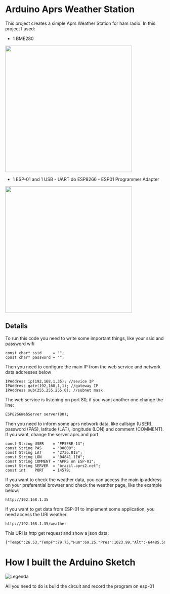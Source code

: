 # Arduino Aprs Weather Station

This project creates a simple Aprs Weather Station for ham radio. In this project I used:

- 1 BME280

<img src="http://img.dxcdn.com/productimages/sku_436672_1.jpg" width="400" height="400"/>

- 1 ESP-01 and 1 USB - UART do ESP8266 - ESP01 Programmer Adapter

<img src="https://img2.bgxcdn.com/thumb/large/oaupload/banggood/images/35/E5/89466d3a-fe96-42db-ac23-28625ecabb9d.jpg" width="400" height="400"/>

## Details

To run this code you need to write some important things, like your ssid and password wifi

```
const char* ssid     = "";
const char* password = ""; 	
```

Then you need to configure the main IP from the web service and network data addresses below

```
IPAddress ip(192,168,1,35); //sevice IP
IPAddress gate(192,168,1,1); //gateway IP
IPAddress sub(255,255,255,0); //subnet mask
```

The web service is listening on port 80, if you want another one change the line:

```
ESP8266WebServer server(80);
```

Then you need to inform some aprs network data, like callsign (USER), password (PAS), latitude (LAT), longitude (LON) and comment (COMMENT). If you want, change the server aprs and port

```
const String USER    = "PP5ERE-13";
const String PAS     = "00000";
const String LAT     = "2736.01S";
const String LON     = "04841.11W";
const String COMMENT = "APRS on ESP-01";
const String SERVER  = "brazil.aprs2.net";
const int    PORT    = 14579;
```

If you want to check the weather data, you can access the main ip address on your preferential browser and check the weather page, like the example below:

```
http://192.168.1.35
```

If you want to get data from ESP-01 to implement some application, you need access the URI weather. 

```
http://192.168.1.35/weather
```

This URI is http get request and show a json data:

```
{"TempC":26.53,"TempF":79.75,"Hum":69.25,"Pres":1023.99,"Alt":-64485.50}
```
# How I built the Arduino Sketch

![Legenda](https://raw.githubusercontent.com/pp5ere/AprsWeatherStation/master/esp-01_BMP280.png)

All you need to do is build the circuit and record the program on esp-01
